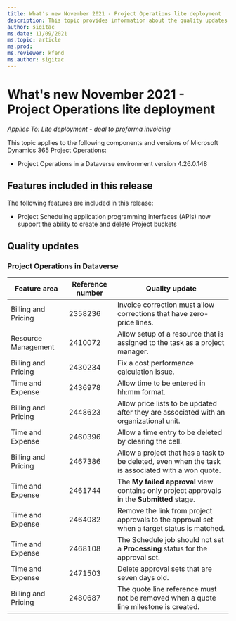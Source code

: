 ```yaml
---
title: What's new November 2021 - Project Operations lite deployment
description: This topic provides information about the quality updates that are available in the November 2021 release of Project Operations lite deployment.
author: sigitac
ms.date: 11/09/2021
ms.topic: article
ms.prod:
ms.reviewer: kfend 
ms.author: sigitac
---
```


# What's new November 2021 - Project Operations lite deployment

_Applies To: Lite deployment - deal to proforma invoicing_

This topic applies to the following components and versions of Microsoft Dynamics 365 Project Operations:

- Project Operations in a Dataverse environment version 4.26.0.148
  
## Features included in this release

The following features are included in this release:

- Project Scheduling application programming interfaces (APIs) now support the ability to create and delete Project buckets

## Quality updates

### Project Operations in Dataverse

| Feature area | Reference number | Quality update |
| --- | --- | --- |
| Billing and Pricing | 2358236 | Invoice correction must allow corrections that have zero-price lines. |
| Resource Management | 2410072 | Allow setup of a resource that is assigned to the task as a project manager. |
| Billing and Pricing | 2430234 | Fix a cost performance calculation issue. |
| Time and Expense | 2436978 | Allow time to be entered in hh:mm format. |
| Billing and Pricing | 2448623 | Allow price lists to be updated after they are associated with an organizational unit. |
| Time and Expense | 2460396 | Allow a time entry to be deleted by clearing the cell. |
| Billing and Pricing | 2467386 | Allow a project that has a task to be deleted, even when the task is associated with a won quote. |
| Time and Expense | 2461744 | The **My failed approval** view contains only project approvals in the **Submitted** stage. |
| Time and Expense | 2464082 | Remove the link from project approvals to the approval set when a target status is matched. |
| Time and Expense | 2468108 | The Schedule job should not set a **Processing** status for the approval set. |
| Time and Expense | 2471503 | Delete approval sets that are seven days old. |
| Billing and Pricing | 2480687 | The quote line reference must not be removed when a quote line milestone is created. |
